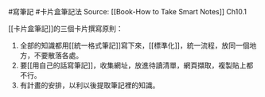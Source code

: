 #寫筆記 #卡片盒筆記法 
Source: [[Book-How to Take Smart Notes]] Ch10.1

[[卡片盒筆記]]的三個卡片撰寫原則： 

1. 全部的知識都用[[統一格式筆記]]寫下來，[[標準化]]，統一流程，放同一個地方，不要散落各處。
2. 要[[用自己的話寫筆記]]，收集網址，放進待讀清單，網頁擷取，複製貼上都不行。
3. 有計畫的安排，以利以後提取筆記裡的知識。



